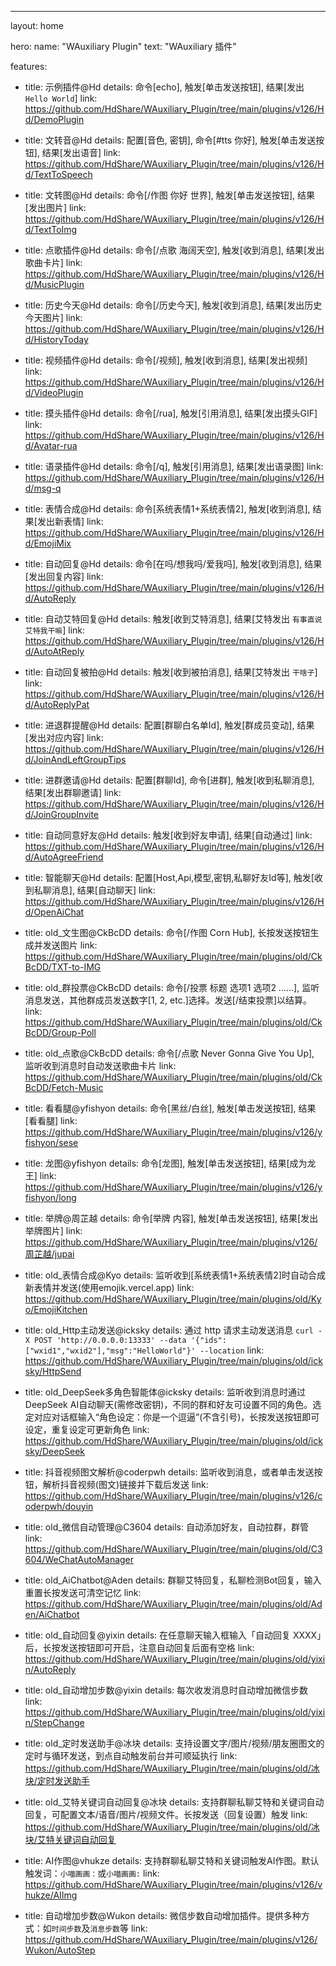 ---
layout: home

hero:
  name: "WAuxiliary Plugin"
  text: "WAuxiliary 插件"

features:
  - title: 示例插件@Hd
    details: 命令[echo], 触发[单击发送按钮], 结果[发出 `Hello World`]
    link: https://github.com/HdShare/WAuxiliary_Plugin/tree/main/plugins/v126/Hd/DemoPlugin

  - title: 文转音@Hd
    details: 配置[音色, 密钥], 命令[#tts 你好], 触发[单击发送按钮], 结果[发出语音]
    link: https://github.com/HdShare/WAuxiliary_Plugin/tree/main/plugins/v126/Hd/TextToSpeech

  - title: 文转图@Hd
    details: 命令[/作图 你好 世界], 触发[单击发送按钮], 结果[发出图片]
    link: https://github.com/HdShare/WAuxiliary_Plugin/tree/main/plugins/v126/Hd/TextToImg

  - title: 点歌插件@Hd
    details: 命令[/点歌 海阔天空], 触发[收到消息], 结果[发出歌曲卡片]
    link: https://github.com/HdShare/WAuxiliary_Plugin/tree/main/plugins/v126/Hd/MusicPlugin

  - title: 历史今天@Hd
    details: 命令[/历史今天], 触发[收到消息], 结果[发出历史今天图片]
    link: https://github.com/HdShare/WAuxiliary_Plugin/tree/main/plugins/v126/Hd/HistoryToday

  - title: 视频插件@Hd
    details: 命令[/视频], 触发[收到消息], 结果[发出视频]
    link: https://github.com/HdShare/WAuxiliary_Plugin/tree/main/plugins/v126/Hd/VideoPlugin

  - title: 摸头插件@Hd
    details: 命令[/rua], 触发[引用消息], 结果[发出摸头GIF]
    link: https://github.com/HdShare/WAuxiliary_Plugin/tree/main/plugins/v126/Hd/Avatar-rua

  - title: 语录插件@Hd
    details: 命令[/q], 触发[引用消息], 结果[发出语录图]
    link: https://github.com/HdShare/WAuxiliary_Plugin/tree/main/plugins/v126/Hd/msg-q

  - title: 表情合成@Hd
    details: 命令[系统表情1+系统表情2], 触发[收到消息], 结果[发出新表情]
    link: https://github.com/HdShare/WAuxiliary_Plugin/tree/main/plugins/v126/Hd/EmojiMix

  - title: 自动回复@Hd
    details: 命令[在吗/想我吗/爱我吗], 触发[收到消息], 结果[发出回复内容]
    link: https://github.com/HdShare/WAuxiliary_Plugin/tree/main/plugins/v126/Hd/AutoReply

  - title: 自动艾特回复@Hd
    details: 触发[收到艾特消息], 结果[艾特发出 `有事直说 艾特我干嘛`]
    link: https://github.com/HdShare/WAuxiliary_Plugin/tree/main/plugins/v126/Hd/AutoAtReply

  - title: 自动回复被拍@Hd
    details: 触发[收到被拍消息], 结果[艾特发出 `干啥子`]
    link: https://github.com/HdShare/WAuxiliary_Plugin/tree/main/plugins/v126/Hd/AutoReplyPat

  - title: 进退群提醒@Hd
    details: 配置[群聊白名单Id], 触发[群成员变动], 结果[发出对应内容]
    link: https://github.com/HdShare/WAuxiliary_Plugin/tree/main/plugins/v126/Hd/JoinAndLeftGroupTips

  - title: 进群邀请@Hd
    details: 配置[群聊Id], 命令[进群], 触发[收到私聊消息], 结果[发出群聊邀请]
    link: https://github.com/HdShare/WAuxiliary_Plugin/tree/main/plugins/v126/Hd/JoinGroupInvite

  - title: 自动同意好友@Hd
    details: 触发[收到好友申请], 结果[自动通过]
    link: https://github.com/HdShare/WAuxiliary_Plugin/tree/main/plugins/v126/Hd/AutoAgreeFriend

  - title: 智能聊天@Hd
    details:  配置[Host,Api,模型,密钥,私聊好友Id等], 触发[收到私聊消息], 结果[自动聊天]
    link: https://github.com/HdShare/WAuxiliary_Plugin/tree/main/plugins/v126/Hd/OpenAiChat

  - title: old_文生图@CkBcDD
    details: 命令[/作图 Corn Hub], 长按发送按钮生成并发送图片
    link: https://github.com/HdShare/WAuxiliary_Plugin/tree/main/plugins/old/CkBcDD/TXT-to-IMG

  - title: old_群投票@CkBcDD
    details: 命令[/投票 标题 选项1 选项2 ……], 监听消息发送，其他群成员发送数字[1, 2, etc.]选择。发送[/结束投票]以结算。
    link: https://github.com/HdShare/WAuxiliary_Plugin/tree/main/plugins/old/CkBcDD/Group-Poll

  - title: old_点歌@CkBcDD
    details: 命令[/点歌 Never Gonna Give You Up], 监听收到消息时自动发送歌曲卡片
    link: https://github.com/HdShare/WAuxiliary_Plugin/tree/main/plugins/old/CkBcDD/Fetch-Music

  - title: 看看腿@yfishyon
    details: 命令[黑丝/白丝], 触发[单击发送按钮], 结果[看看腿]
    link: https://github.com/HdShare/WAuxiliary_Plugin/tree/main/plugins/v126/yfishyon/sese

  - title: 龙图@yfishyon
    details: 命令[龙图], 触发[单击发送按钮], 结果[成为龙王]
    link: https://github.com/HdShare/WAuxiliary_Plugin/tree/main/plugins/v126/yfishyon/long

  - title: 举牌@周芷越
    details: 命令[举牌 内容], 触发[单击发送按钮], 结果[发出举牌图片]
    link: https://github.com/HdShare/WAuxiliary_Plugin/tree/main/plugins/v126/周芷越/jupai

  - title: old_表情合成@Kyo
    details: 监听收到[系统表情1+系统表情2]时自动合成新表情并发送(使用emojik.vercel.app)
    link: https://github.com/HdShare/WAuxiliary_Plugin/tree/main/plugins/old/Kyo/EmojiKitchen

  - title: old_Http主动发送@icksky
    details: 通过 http 请求主动发送消息 `curl -X POST 'http://0.0.0.0:13333' --data '{"ids":["wxid1","wxid2"],"msg":"HelloWorld"}' --location`
    link: https://github.com/HdShare/WAuxiliary_Plugin/tree/main/plugins/old/icksky/HttpSend

  - title: old_DeepSeek多角色智能体@icksky
    details: 监听收到消息时通过DeepSeek AI自动聊天(需修改密钥)，不同的群和好友可设置不同的角色。选定对应对话框输入“角色设定：你是一个逗逼”(不含引号)，长按发送按钮即可设定，重复设定可更新角色
    link: https://github.com/HdShare/WAuxiliary_Plugin/tree/main/plugins/old/icksky/DeepSeek

  - title: 抖音视频图文解析@coderpwh
    details: 监听收到消息，或者单击发送按钮，解析抖音视频(图文)链接并下载后发送
    link: https://github.com/HdShare/WAuxiliary_Plugin/tree/main/plugins/v126/coderpwh/douyin

  - title: old_微信自动管理@C3604
    details: 自动添加好友，自动拉群，群管
    link: https://github.com/HdShare/WAuxiliary_Plugin/tree/main/plugins/old/C3604/WeChatAutoManager

  - title: old_AiChatbot@Aden
    details: 群聊艾特回复，私聊检测Bot回复，输入重置长按发送可清空记忆
    link: https://github.com/HdShare/WAuxiliary_Plugin/tree/main/plugins/old/Aden/AiChatbot

  - title: old_自动回复@yixin
    details: 在任意聊天输入框输入「自动回复 XXXX」后，长按发送按钮即可开启，注意自动回复后面有空格
    link: https://github.com/HdShare/WAuxiliary_Plugin/tree/main/plugins/old/yixin/AutoReply

  - title: old_自动增加步数@yixin
    details: 每次收发消息时自动增加微信步数
    link: https://github.com/HdShare/WAuxiliary_Plugin/tree/main/plugins/old/yixin/StepChange

  - title: old_定时发送助手@冰块
    details: 支持设置文字/图片/视频/朋友圈图文的定时与循环发送，到点自动触发前台并可顺延执行
    link: https://github.com/HdShare/WAuxiliary_Plugin/tree/main/plugins/old/冰块/定时发送助手

  - title: old_艾特关键词自动回复@冰块
    details: 支持群聊私聊艾特和关键词自动回复，可配置文本/语音/图片/视频文件。长按发送（回复设置）触发
    link: https://github.com/HdShare/WAuxiliary_Plugin/tree/main/plugins/old/冰块/艾特关键词自动回复

  - title: AI作图@vhukze
    details: 支持群聊私聊艾特和关键词触发AI作图。默认触发词：`小喵画画：`或`小喵画画:`
    link: https://github.com/HdShare/WAuxiliary_Plugin/tree/main/plugins/v126/vhukze/AIImg

  - title: 自动增加步数@Wukon
    details: 微信步数自动增加插件。提供多种方式：如`时间步数`及`消息步数`等
    link: https://github.com/HdShare/WAuxiliary_Plugin/tree/main/plugins/v126/Wukon/AutoStep
